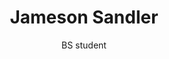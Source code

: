 ---
layout: page
title: Jameson Sandler
subtitle: BS student
interests: LLMs
img: assets/img/group/JamesonSandler.png
importance: 10
category: Current Students
---